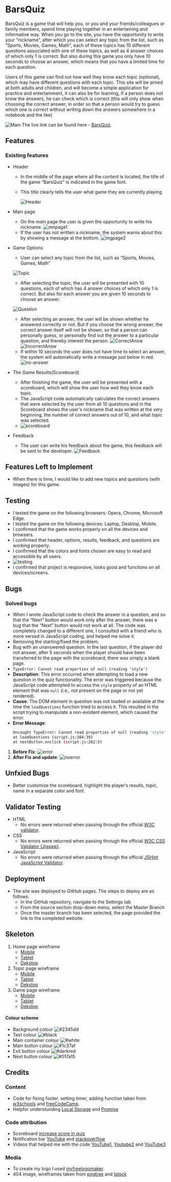 
# BarsQuiz
BarsQuiz is a game that will help you, or you and your friends/colleagues or family members, spend time playing together in an entertaining and informative way. When you go to the site, you have the opportunity to write your “nickname”, after which you can select any topic from the list, such as “Sports, Movies, Games, Math”, each of these topics has 10 different questions associated with one of these topics, as well as 4 answer choices of which only 1 is correct. But also during this game you only have 10 seconds to choose an answer, which means that you have a limited time for each question.

Users of this game can find out how well they know each topic (optional), which may have different questions with each topic. This site will be aimed at both adults and children, and will become a simple application for practice and entertainment, it can also be for learning, if a person does not know the answers, he can check which is correct (this will only show when choosing the correct answer, in order so that a person would try to guess which one is correct without writing down the answers somewhere in a notebook and the like)

![Main](docs/readme-photo/main.png)
The live link can be found here - [BarsQuiz](https://barsllvl.github.io/barsquiz/).

## Features
### Existing features
- Header
    - In the middle of the page where all the content is located, the title of the game “BarsQuiz” is indicated in the game font.
    - This title clearly tells the user what game they are currently playing.

        ![Header](docs/readme-photo/header.png)

- Main page
    - On the main page the user is given the opportunity to write his nickname.
    ![mnpage1](docs/readme-photo/mnpage1.png)
    - If the user has not written a nickname, the system warns about this by showing a message at the bottom.
    ![mgpage2](docs/readme-photo/mnpage2.png)

- Game Options
    - User can select any topic from the list, such as “Sports, Movies, Games, Math”

    ![Topic](docs/readme-photo/topic.png)
    - After selecting the topic, the user will be presented with 10 questions, each of which has 4 answer choices of which only 1 is correct. But also for each answer you are given 10 seconds to choose an answer.

    ![Question](docs/readme-photo/choice.png)
    - After selecting an answer, the user will be shown whether he answered correctly or not. But if you choose the wrong answer, the correct answer itself will not be shown, so that a person can personally guess, or personally find out the answer to a particular question, and thereby interest the person.
    ![CorrectAnsw](docs/readme-photo/correctAnsw.png)
    ![IncorrectAnsw](docs/readme-photo/incorrectAnsw.png)
    - If within 10 seconds the user does not have time to select an answer, the system will automatically write a message just below in red.
    ![no-answer](docs/readme-photo/no-answer.png)
- The Game Results(Scoreboard)
    - After finishing the game, the user will be presented with a scoreboard, which will show the user how well they know each topic.
    - The JavaScript code automatically calculates the correct answers that were selected by the user from all 10 questions and in the Scoreboard shows the user's nickname that was written at the very beginning, the number of correct answers out of 10, and what topic was selected.
    - ![scoreboard](docs/readme-photo/scoreboard.png)

- Feedback
    - The user can write his feedback about the game, this feedback will be sent to the developer.
    ![Feedback](docs/readme-photo/feedback.png)
## Features Left to Implement
- When there is time, I would like to add new topics and questions (with images) for this game.
## Testing
- I tested the game on the following browsers: Opera, Chrome, Microsoft Edge.
- I tested the game on the following devices: Laptop, Desktop, Mobile.
- I confirmed that the game works properly on all the devices and browsers.
- I confirmed that header, options, results, feedback, and questions are working properly.
- I confirmed that the colors and fonts chosen are easy to read and accessible by all users.
- ![testing](docs/readme-photo/testing.png)
- I confirmed that project is responsive, looks good and functions on all devices/screens.
## Bugs
### Solved bugs
- When I wrote JavaScript code to check the answer in a question, and so that the “Next” button would work only after the answer, there was a bug that the “Next” button would not work at all. The code was completely changed to a different one, I consulted with a friend who is more versed in JavaScript coding, and helped me solve it.
- Removing the starting/fixed the problem.
- Bug with an unanswered question. In the last question, if the player did not answer, after 5 seconds when the player should have been transferred to the page with the scoreboard, there was simply a blank page.
- `TypeError: Cannot read properties of null (reading 'style')`
- **Description**: This error occurred when attempting to load a new question in the quiz functionality. The error was triggered because the JavaScript code attempted to access the `style` property of an HTML element that was `null` (i.e., not present on the page or not yet rendered).
- **Cause**: The DOM element in question was not loaded or available at the time the `loadQuestions` function tried to access it. This resulted in the script trying to manipulate a non-existent element, which caused the error.
- **Error Message**:
  ```bash
  Uncaught TypeError: Cannot read properties of null (reading 'style')
  at loadQuestions (script.js:304:39)
  at nextButton.onclick (script.js:262:5)
1. **Before Fix**: ![error](docs/readme-photo/console-error1.png)
2. **After Fix and update**: ![noerror](docs/readme-photo/console-noerror.png)

## Unfxied Bugs
- Better customize the scoreboard, highlight the player’s results, topic, name in a separate color and font.
## Validator Testing
- HTML
    - No errors were returned when passing through the official [W3C validator](https://validator.w3.org/#validate_by_uri).
- CSS
    - No errors were returned when passing through the official [W3C CSS Validator (Jigsaw)](https://jigsaw.w3.org/css-validator/).
- JavaScript
    - No errors were returned when passing through the official [JSHint JavaScript Validator](https://jshint.com).
## Deployment
- The site was deployed to GitHub pages. The steps to deploy are as follows:
    - In the GitHub repository, navigate to the Settings tab
    - From the source section drop-down menu, select the Master Branch
    - Once the master branch has been selected, the page provided the link to the completed website.

## Skeleton
1. Home page wireframe
    - [Mobile](https://github.com/BarslLVl/barsquiz/blob/main/assets/wireframes/home/phone.png)
    - [Tablet](https://github.com/BarslLVl/barsquiz/blob/main/assets/wireframes/home/tablet.png)
    - [Dekstop](https://github.com/BarslLVl/barsquiz/blob/main/assets/wireframes/home/dekstop.png)
2. Topic page wireframe
    - [Mobile](https://github.com/BarslLVl/barsquiz/blob/main/assets/wireframes/topic/phone.png)
    - [Tablet](https://github.com/BarslLVl/barsquiz/blob/main/assets/wireframes/topic/tablet.png)
    - [Dekstop](https://github.com/BarslLVl/barsquiz/blob/main/assets/wireframes/topic/dekstop.png)
3. Game page wireframe
    - [Mobile](https://github.com/BarslLVl/barsquiz/blob/main/assets/wireframes/game/phone.png)
    - [Tablet](https://github.com/BarslLVl/barsquiz/blob/main/assets/wireframes/game/tablet.png)
    - [Dekstop](https://github.com/BarslLVl/barsquiz/blob/main/assets/wireframes/game/dekstop.png)
#### Colour scheme
- Background colour  ![#2345dd](https://placehold.co/5x5/2345dd/2345dd)<br>
- Text colour ![#black](https://placehold.co/5x5/black/black)<br>
- Main container colour ![#white](https://placehold.co/5x5/white/white)<br>
- Main button colour ![#1c37af](https://placehold.co/5x5/1c37af/1c37af)<br>
- Exit button colour ![#darkred](https://placehold.co/5x5/darkred/darkred)<br>
- Next button colour ![#017a15](https://placehold.co/5x5/017a15/017a15)<br>
## Credits
### Content
- Code for fixing footer, setting timer, adding function taken from [w3schools](https://www.w3schools.com) and [freeCodeCamp](https://www.freecodecamp.org).
 - Helpfor understunding [Local Storage](https://javascript.info/localstorage) and [Promise](https://gomakethings.com/promise-based-xhr/)
 ### Code attribution
 - Scoreboard [increase score in quiz](https://stackoverflow.com/questions/70953748/increase-score-in-quiz-using-javascript)
 - Notification bar [YouTube](https://www.youtube.com/watch?v=mkNITfM1gm8&ab_channel=GreatStack) and [stackoverflow](https://stackoverflow.com/questions/39646065/make-notification-bar-slide-up-from-the-bottom)
 - Videos that helped me with the code [YouTube1](https://www.youtube.com/watch?v=PBcqGxrr9g8&ab_channel=GreatStack), [Youtube2](https://www.youtube.com/watch?v=riDzcEQbX6k&ab_channel=WebDevSimplified) and [YouTube3](https://www.youtube.com/watch?v=Vp8x8-reqZA&ab_channel=Codehal)
### Media
- To create my logo I used [myfreelogomaker](https://myfreelogomaker.com).
- 404 image, wireframes taken from [pngtree](https://pngtree.com) and [Istock](https://www.istockphoto.com/illustrations/computer-sketch-desktop-pc-desk)
